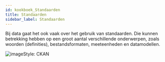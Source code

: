 ```yaml
---
id: kookboek_Standaarden
title: Standaarden
sidebar_label: Standaarden
---
```

Bij data gaat het ook vaak over het gebruik van standaarden. Die kunnen betrekking hebben op een groot aantal verschillende onderwerpen, zoals woorden (definities), bestandsformaten, meeteenheden en datamodellen. 

<img class="imageStyle shadowing" src="/docs/assets/Kookboek/data_ckan.png" target="_blank" alt="imageStyle: CKAN"/>